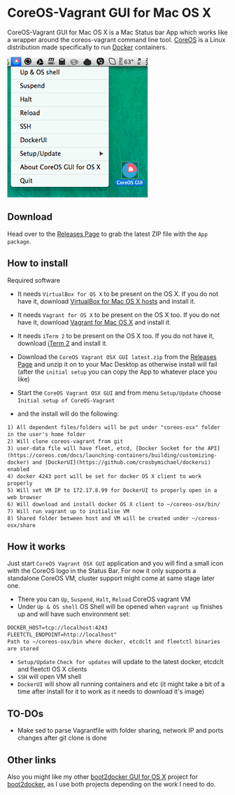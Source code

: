 CoreOS-Vagrant GUI for Mac OS X
============================

CoreOS-Vagrant GUI for Mac OS X is a Mac Status bar App which works like a wrapper around the coreos-vagrant command line tool.
[CoreOS](https://github.com/coreos/coreos-vagrant) is a Linux distribution made specifically to run [Docker](https://www.docker.io/) containers.

![CoreOS-Vagrant-GUI L](coreos-vagrant-gui.png "CoreOS-Vagrant-GUI")

Download
--------
Head over to the [Releases Page](https://github.com/rimusz/coreos-osx-gui/releases) to grab the latest ZIP file with the ````App package````.


How to install
----------

Required software
* It needs ````VirtualBox for OS X```` to be present on the OS X.
If you do not have it, download [VirtualBox for Mac OS X hosts](https://www.virtualbox.org/wiki/Downloads) and install it.

* It needs ````Vagrant for OS X```` to be present on the OS X too.
If you do not have it, download [Vagrant for Mac OS X](http://www.vagrantup.com/downloads.html) and install it.

* It needs ````iTerm 2```` to be present on the OS X too.
If you do not have it, download [iTerm 2](http://www.iterm2.com/#/section/downloads) and install it.

* Download the ````CoreOS Vagrant OSX GUI latest.zip```` from the [Releases Page](https://github.com/rimusz/coreos-osx-gui/releases) and unzip it on to your Mac Desktop as otherwise install will fail (after the ````initial setup```` you can copy the App to whatever place you like)
* Start the ````CoreOS Vagrant OSX GUI```` and from menu ````Setup/Update```` choose ````Initial setup of CoreOS-Vagrant```` 
* and the install will do the following:
````
1) All dependent files/folders will be put under "coreos-osx" folder in the user's home folder
2) Will clone coreos-vagrant from git
3) user-data file will have fleet, etcd, [Docker Socket for the API](https://coreos.com/docs/launching-containers/building/customizing-docker) and [DockerUI](https://github.com/crosbymichael/dockerui) enabled
4) docker 4243 port will be set for docker OS X client to work properly
5) Will set VM IP to 172.17.8.99 for DockerUI to properly open in a web browser
6) Will download and install docker OS X client to ~/coreos-osx/bin/
7) Will run vagrant up to initialise VM
8) Shared folder between host and VM will be created under ~/coreos-osx/share
````

How it works
------------

Just start ````CoreOS Vagrant OSX GUI```` application and you will find a small icon with the CoreOS logo in the Status Bar.
For now it only supports a standalone CoreOS VM, cluster support might come at same stage later one.

* There you can ````Up````, ````Suspend````, ````Halt````, ````Reload```` CoreOS vagrant VM
* Under ````Up & OS shell```` OS Shell will be opened when ````vagrant up```` finishes up and will have such environment set:
````
DOCKER_HOST=tcp://localhost:4243
FLEETCTL_ENDPOINT=http://localhost"
Path to ~/coreos-osx/bin where docker, etcdclt and fleetctl binaries are stored
```` 
* ````Setup/Update```` ````Check for updates```` will update to the latest docker, etcdclt and fleetctl OS X clients
* ````SSH```` will open VM shell
* ````DockerUI```` will show all running containers and etc (it might take a bit of a time after install for it to work as it needs to download it's image)


TO-DOs
------

* Make sed to parse Vagrantfile with folder sharing, network IP and ports changes after git clone is done


Other links
-----------
Also you might like my other [boot2docker GUI for OS X](https://github.com/rimusz/boot2docker-gui-osx) project for [boot2docker](https://github.com/boot2docker/boot2docker),
as I use both projects depending on the work I need to do.

